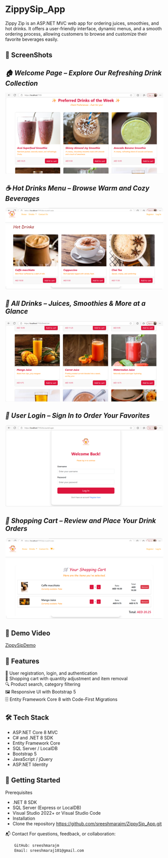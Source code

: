 # ZippySip_App
Zippy Zip is an ASP.NET MVC web app for ordering juices, smoothies, and hot drinks. It offers a user-friendly interface, dynamic menus, and a smooth ordering process, allowing customers to browse and customize their favorite beverages easily.

## 📸 ScreenShots

## *🏠 Welcome Page – Explore Our Refreshing Drink Collection*

![Homepage](ScreenShots/HomePage.png)

## *☕ Hot Drinks Menu – Browse Warm and Cozy Beverages*

![HotDrinkPage](ScreenShots/HotDrinkPage.png)

## *🧃 All Drinks – Juices, Smoothies & More at a Glance*

![Drinks](ScreenShots/Drinks.png)

## *🔐 User Login – Sign In to Order Your Favorites*

![Login](ScreenShots/Login.png)

## *🛒 Shopping Cart – Review and Place Your Drink Orders*

![Cart](ScreenShots/Cart.png)

## 🎥 Demo Video

[ZippySipDemo](https://youtu.be/Vvb7eJaRD3w.com)

## 🚀 Features
👤 User registration, login, and authentication<br>
🛒 Shopping cart with quantity adjustment and item removal<br>
🔍 Product search, category filtering<br>
🖼️ Responsive UI with Bootstrap 5<br>
🗄️ Entity Framework Core 8 with Code-First Migrations<br>

## 🛠️ Tech Stack
* ASP.NET Core 8 MVC
* C# and .NET 8 SDK
* Entity Framework Core
* SQL Server / LocalDB
* Bootstrap 5
* JavaScript / jQuery
* ASP.NET Identity

## 🧰 Getting Started
Prerequisites
* .NET 8 SDK
* SQL Server (Express or LocalDB)
* Visual Studio 2022+ or Visual Studio Code
* Installation
* Clone the repository
  https://github.com/sreeshmarajm/ZippySip_App.git


📬 Contact
    For questions, feedback, or collaboration: 
    
        GitHub: sreeshmarajm
        Email: sreeshmaraj101@gmail.com


